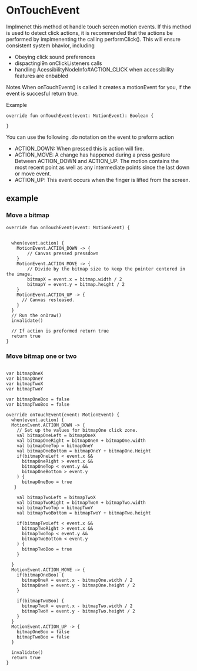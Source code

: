 # OnTouchEvent

Implmenet this method ot handle touch screen motion events. If this method is used to detect click actions, it is recommended that the actions be performed by implmenenting the calling performClick(). This will ensure consistent system bhavior, including
- Obeying click sound preferences
- dispactingi9n onClickListeners calls
- handling AcessibilityNodeInfo#ACTION_CLICK when accessibility features are enbabled

Notes 
When onTouchEvent() is called it creates a motionEvent for you, if the event is succesful return true. 


Example
```
override fun onTouchEvent(event: MotionEvent): Boolean {

}
```

You can use the following .do notation on the event to preform action
- ACTION_DOWN:  When pressed this is action will fire. 
- ACTION_MOVE: A change has happened during a press gesture Between ACTION_DOWN and ACTION_UP. The motion contains the most recent point as well as any intermediate points since the last down or move event. 
- ACTION_UP: This event occurs when the finger is lifted from the screen. 


## example
### Move a bitmap
```
override fun onTouchEvent(event: MotionEvent) {
  
  
  when(event.action) {
    MotionEvent.ACTION_DOWN -> {
        // Canvas pressed pressdown
    }
    MotionEvent.ACTION_MOVE -> {
        // Divide by the bitmap size to keep the pointer centered in the image. 
        bitmapX = event.x = bitmap.width / 2
        bitmapY = event.y = bitmap.height / 2
    }
    MotionEvent.ACTION_UP -> {
      // Canvas resleased. 
    }
  }
  // Run the onDraw()
  invalidate()
 
  // If action is preformed return true
  return true
}
```
### Move bitmap one or two
```

var bitmapOneX
var bitmapOneY
var bitmapTwoX
var bitmapTwoY

var bitmapOneBoo = false
var bitmapTwoBoo = false

override onTouchEvent(event: MotionEvent) {
  when(event.action) {
  MotionEvent.ACTION_DOWN -> {
    // Set up the values for bitmapOne click zone. 
    val bitmapOneLeft = bitmapOneX
    val bitmapOneRight = bitmapOneX + bitmapOne.width
    val bitmapOneTop = bitmapOneY
    val bitmapOneBottom = bitmapOneY + bitmapOne.Height
    if(bitmapOneLeft < event.x &&
      bitmapOneRight > event.x &&
      bitmapOneTop < event.y &&
      bitmapOneBottom > event.y
    ) {
      bitmapOneBoo = true
   }
    
    val bitmapTwoLeft = bitmapTwoX
    val bitmapTwoRight = bitmapTwoX + bitmapTwo.width
    val bitmapTwoTop = bitmapTwoY
    val bitmapTwoBottom = bitmapTwoY + bitmapTwo.height
    
    if(bitmapTwoLeft < event.x &&
      bitmapTwoRight > event.x &&
      bitmapTwoTop < event.y &&
      bitmapTwoBottom < event.y
    ) {
      bitmapTwoBoo = true
    }
    
  }
  MotionEvent.ACTION_MOVE -> {
    if(bitmapOneBoo) {
      bitmapOneX = event.x - bitmapOne.width / 2
      bitmapOneY = event.y - bitmapOne.height / 2
    }
    
    if(bitmapTwoBoo) {
      bitmapTwoX = event.x - bitmapTwo.width / 2
      bitmapTwoY = event.y - bitmapTwo.height / 2
    }
  }
  MotionEvent.ACTION_UP -> {
    bitmapOneBoo = false
    bitmapTwoBoo = false
  }
  
  invalidate()
  return true
}
```
